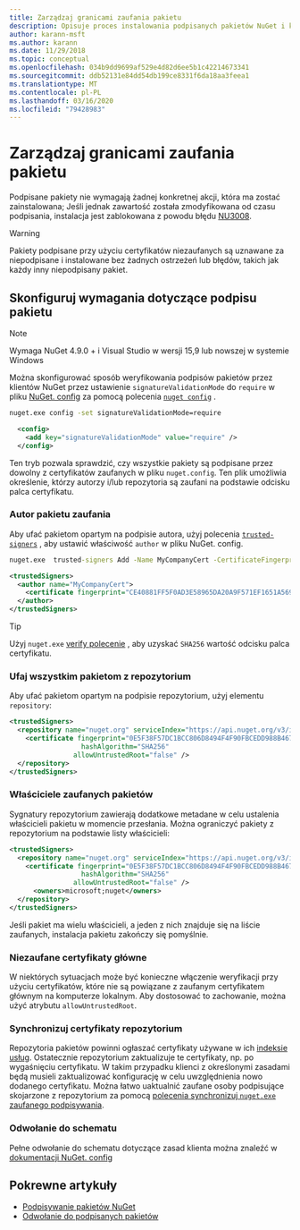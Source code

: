 ```yaml
---
title: Zarządzaj granicami zaufania pakietu
description: Opisuje proces instalowania podpisanych pakietów NuGet i konfigurowania ustawień zaufania sygnatury pakietu.
author: karann-msft
ms.author: karann
ms.date: 11/29/2018
ms.topic: conceptual
ms.openlocfilehash: 034b9dd9699af529e4d82d6ee5b1c42214673341
ms.sourcegitcommit: ddb52131e84dd54db199ce8331f6da18aa3feea1
ms.translationtype: MT
ms.contentlocale: pl-PL
ms.lasthandoff: 03/16/2020
ms.locfileid: "79428983"
---
```

# <a name="manage-package-trust-boundaries"></a>Zarządzaj granicami zaufania pakietu

Podpisane pakiety nie wymagają żadnej konkretnej akcji, która ma zostać zainstalowana; Jeśli jednak zawartość została zmodyfikowana od czasu podpisania, instalacja jest zablokowana z powodu błędu [NU3008](../reference/errors-and-warnings/NU3008.md).

> [!Warning]
> Pakiety podpisane przy użyciu certyfikatów niezaufanych są uznawane za niepodpisane i instalowane bez żadnych ostrzeżeń lub błędów, takich jak każdy inny niepodpisany pakiet.

## <a name="configure-package-signature-requirements"></a>Skonfiguruj wymagania dotyczące podpisu pakietu

> [!Note]
> Wymaga NuGet 4.9.0 + i Visual Studio w wersji 15,9 lub nowszej w systemie Windows

Można skonfigurować sposób weryfikowania podpisów pakietów przez klientów NuGet przez ustawienie `signatureValidationMode` do `require` w pliku [NuGet. config](../reference/nuget-config-file.md) za pomocą polecenia [`nuget config`](../reference/cli-reference/cli-ref-config.md) .

```cmd
nuget.exe config -set signatureValidationMode=require
```

```xml
  <config>
    <add key="signatureValidationMode" value="require" />
  </config>
```

Ten tryb pozwala sprawdzić, czy wszystkie pakiety są podpisane przez dowolny z certyfikatów zaufanych w pliku `nuget.config`. Ten plik umożliwia określenie, którzy autorzy i/lub repozytoria są zaufani na podstawie odcisku palca certyfikatu.

### <a name="trust-package-author"></a>Autor pakietu zaufania

Aby ufać pakietom opartym na podpisie autora, użyj polecenia [`trusted-signers`](../reference/cli-reference/cli-ref-trusted-signers.md) , aby ustawić właściwość `author` w pliku NuGet. config.

```cmd
nuget.exe  trusted-signers Add -Name MyCompanyCert -CertificateFingerprint CE40881FF5F0AD3E58965DA20A9F571EF1651A56933748E1BF1C99E537C4E039 -FingerprintAlgorithm SHA256
```

```xml
<trustedSigners>
  <author name="MyCompanyCert">
    <certificate fingerprint="CE40881FF5F0AD3E58965DA20A9F571EF1651A56933748E1BF1C99E537C4E039" hashAlgorithm="SHA256" allowUntrustedRoot="false" />
  </author>
</trustedSigners>
```

>[!TIP]
>Użyj `nuget.exe` [verify polecenie](../reference/cli-reference/cli-ref-verify.md) , aby uzyskać `SHA256` wartość odcisku palca certyfikatu.


### <a name="trust-all-packages-from-a-repository"></a>Ufaj wszystkim pakietom z repozytorium

Aby ufać pakietom opartym na podpisie repozytorium, użyj elementu `repository`:

```xml
<trustedSigners>  
  <repository name="nuget.org" serviceIndex="https://api.nuget.org/v3/index.json">
    <certificate fingerprint="0E5F38F57DC1BCC806D8494F4F90FBCEDD988B4676070...." 
                  hashAlgorithm="SHA256" 
                allowUntrustedRoot="false" />
  </repository>
</trustedSigners>
```

### <a name="trust-package-owners"></a>Właściciele zaufanych pakietów

Sygnatury repozytorium zawierają dodatkowe metadane w celu ustalenia właścicieli pakietu w momencie przesłania. Można ograniczyć pakiety z repozytorium na podstawie listy właścicieli:

```xml
<trustedSigners>  
  <repository name="nuget.org" serviceIndex="https://api.nuget.org/v3/index.json">
    <certificate fingerprint="0E5F38F57DC1BCC806D8494F4F90FBCEDD988B4676070...." 
                  hashAlgorithm="SHA256" 
                allowUntrustedRoot="false" />
      <owners>microsoft;nuget</owners>
  </repository>
</trustedSigners>
```

Jeśli pakiet ma wielu właścicieli, a jeden z nich znajduje się na liście zaufanych, instalacja pakietu zakończy się pomyślnie.

### <a name="untrusted-root-certificates"></a>Niezaufane certyfikaty główne

W niektórych sytuacjach może być konieczne włączenie weryfikacji przy użyciu certyfikatów, które nie są powiązane z zaufanym certyfikatem głównym na komputerze lokalnym. Aby dostosować to zachowanie, można użyć atrybutu `allowUntrustedRoot`.

### <a name="sync-repository-certificates"></a>Synchronizuj certyfikaty repozytorium

Repozytoria pakietów powinni ogłaszać certyfikaty używane w ich [indeksie usług](../api/service-index.md). Ostatecznie repozytorium zaktualizuje te certyfikaty, np. po wygaśnięciu certyfikatu. W takim przypadku klienci z określonymi zasadami będą musieli zaktualizować konfigurację w celu uwzględnienia nowo dodanego certyfikatu. Można łatwo uaktualnić zaufane osoby podpisujące skojarzone z repozytorium za pomocą [polecenia synchronizuj `nuget.exe` zaufanego podpisywania](../reference/cli-reference/cli-ref-trusted-signers.md#nuget-trusted-signers-sync--name-name).

### <a name="schema-reference"></a>Odwołanie do schematu

Pełne odwołanie do schematu dotyczące zasad klienta można znaleźć w [dokumentacji NuGet. config](../reference/nuget-config-file.md#trustedsigners-section)

## <a name="related-articles"></a>Pokrewne artykuły

- [Podpisywanie pakietów NuGet](../create-packages/Sign-a-Package.md)
- [Odwołanie do podpisanych pakietów](../reference/Signed-Packages-Reference.md)
